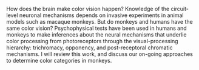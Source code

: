How does the brain make color vision happen? Knowledge of the circuit-level neuronal mechanisms depends on invasive experiments in animal models such as macaque monkeys. But do monkeys and humans have the same color vision? Psychophysical tests have been used in humans and monkeys to make inferences about the neural mechanisms that underlie color processing from photoreceptors through the visual-processing hierarchy: trichromacy, opponency, and post-receptoral chromatic mechanisms. I will review this work, and discuss our on-going approaches to determine color categories in monkeys.
